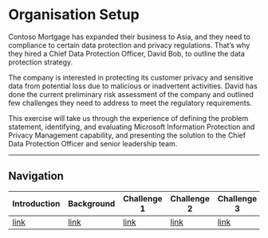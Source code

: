 # Organisation Setup
Contoso Mortgage has expanded their business to Asia, and they need to compliance to certain data protection and privacy regulations. That’s why they hired a Chief Data Protection Officer, David Bob, to outline the data protection strategy.  

The company is interested in protecting its customer privacy and sensitive data from potential loss due to malicious or inadvertent activities. David has done the current preliminary risk assessment of the company and outlined few challenges they need to address to meet the regulatory requirements. 

This exercise will take us through the experience of defining the problem statement, identifying, and evaluating Microsoft Information Protection and Privacy Management capability, and presenting the solution to the Chief Data Protection Officer and senior leadership team.

<!-- Common Footer -->
___

## Navigation
  
Introduction | Background | Challenge 1 | Challenge 2 | Challenge 3 | Challenge 4 | Summmary
------------ | ---------- | ----------- | ----------- | ----------- | -----------| ---------- 
[link](Intro.html) | [link](Background.html) |  [link](Challenge1.html) | [link](Challenge2.html) | [link](Challenge3.html) | [link](Challenge4.html) | [link](Summary.html)
  
